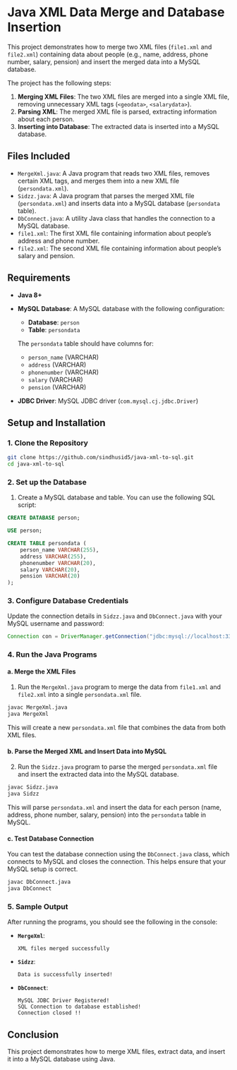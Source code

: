  
# Java XML Data Merge and Database Insertion

This project demonstrates how to merge two XML files (`file1.xml` and `file2.xml`) containing data about people (e.g., name, address, phone number, salary, pension) and insert the merged data into a MySQL database.

The project has the following steps:
1. **Merging XML Files**: The two XML files are merged into a single XML file, removing unnecessary XML tags (`<geodata>`, `<salarydata>`).
2. **Parsing XML**: The merged XML file is parsed, extracting information about each person.
3. **Inserting into Database**: The extracted data is inserted into a MySQL database.

## Files Included
- `MergeXml.java`: A Java program that reads two XML files, removes certain XML tags, and merges them into a new XML file (`persondata.xml`).
- `Sidzz.java`: A Java program that parses the merged XML file (`persondata.xml`) and inserts data into a MySQL database (`persondata` table).
- `DbConnect.java`: A utility Java class that handles the connection to a MySQL database.
- `file1.xml`: The first XML file containing information about people’s address and phone number.
- `file2.xml`: The second XML file containing information about people’s salary and pension.

## Requirements
- **Java 8+**
- **MySQL Database**: A MySQL database with the following configuration:
  - **Database**: `person`
  - **Table**: `persondata`
  
  The `persondata` table should have columns for:
  - `person_name` (VARCHAR)
  - `address` (VARCHAR)
  - `phonenumber` (VARCHAR)
  - `salary` (VARCHAR)
  - `pension` (VARCHAR)

- **JDBC Driver**: MySQL JDBC driver (`com.mysql.cj.jdbc.Driver`)

## Setup and Installation

### 1. Clone the Repository

```bash
git clone https://github.com/sindhusid5/java-xml-to-sql.git
cd java-xml-to-sql
```

### 2. Set up the Database
1. Create a MySQL database and table. You can use the following SQL script:

```sql
CREATE DATABASE person;

USE person;

CREATE TABLE persondata (
    person_name VARCHAR(255),
    address VARCHAR(255),
    phonenumber VARCHAR(20),
    salary VARCHAR(20),
    pension VARCHAR(20)
);
```

### 3. Configure Database Credentials
Update the connection details in `Sidzz.java` and `DbConnect.java` with your MySQL username and password:
```java
Connection con = DriverManager.getConnection("jdbc:mysql://localhost:3306/person", "your-username", "your-password");
```

### 4. Run the Java Programs

#### a. Merge the XML Files
1. Run the `MergeXml.java` program to merge the data from `file1.xml` and `file2.xml` into a single `persondata.xml` file.

```bash
javac MergeXml.java
java MergeXml
```

This will create a new `persondata.xml` file that combines the data from both XML files.

#### b. Parse the Merged XML and Insert Data into MySQL
2. Run the `Sidzz.java` program to parse the merged `persondata.xml` file and insert the extracted data into the MySQL database.

```bash
javac Sidzz.java
java Sidzz
```

This will parse `persondata.xml` and insert the data for each person (name, address, phone number, salary, pension) into the `persondata` table in MySQL.

#### c. Test Database Connection
You can test the database connection using the `DbConnect.java` class, which connects to MySQL and closes the connection. This helps ensure that your MySQL setup is correct.

```bash
javac DbConnect.java
java DbConnect
```

### 5. Sample Output
After running the programs, you should see the following in the console:

- **`MergeXml`**: 
  ```text
  XML files merged successfully
  ```
  
- **`Sidzz`**: 
  ```text
  Data is successfully inserted!
  ```

- **`DbConnect`**: 
  ```text
  MySQL JDBC Driver Registered!
  SQL Connection to database established!
  Connection closed !!
  ```

## Conclusion
This project demonstrates how to merge XML files, extract data, and insert it into a MySQL database using Java.  